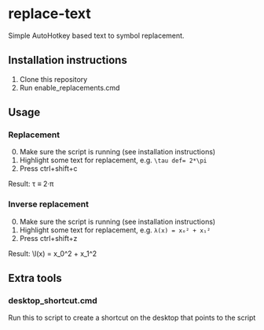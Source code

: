 # replace-text
Simple AutoHotkey based text to symbol replacement.

## Installation instructions
1. Clone this repository
2. Run enable_replacements.cmd

## Usage
### Replacement
0. Make sure the script is running (see installation instructions)
1. Highlight some text for replacement, e.g. `\tau def= 2*\pi`
2. Press ctrl+shift+c

Result: τ ≡ 2·π

### Inverse replacement
0. Make sure the script is running (see installation instructions)
1. Highlight some text for replacement, e.g. `λ(x) = x₀² + x₁²`
2. Press ctrl+shift+z

Result: \l(x) = x_0^2 + x_1^2

## Extra tools
### desktop_shortcut.cmd
Run this to script to create a shortcut on the desktop that points to the script
